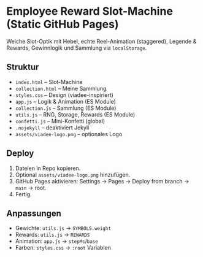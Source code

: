 # Employee Reward Slot-Machine (Static GitHub Pages)

Weiche Slot-Optik mit Hebel, echte Reel-Animation (staggered), Legende & Rewards, Gewinnlogik und Sammlung via `localStorage`.

## Struktur
- `index.html` – Slot-Machine
- `collection.html` – Meine Sammlung
- `styles.css` – Design (viadee-inspiriert)
- `app.js` – Logik & Animation (ES Module)
- `collection.js` – Sammlung (ES Module)
- `utils.js` – RNG, Storage, Rewards (ES Module)
- `confetti.js` – Mini-Konfetti (global)
- `.nojekyll` – deaktiviert Jekyll
- `assets/viadee-logo.png` – optionales Logo

## Deploy
1. Dateien in Repo kopieren.
2. Optional `assets/viadee-logo.png` hinzufügen.
3. GitHub Pages aktivieren: Settings → Pages → Deploy from branch → `main` → root.
4. Fertig.

## Anpassungen
- Gewichte: `utils.js` → `SYMBOLS.weight`
- Rewards: `utils.js` → `REWARDS`
- Animation: `app.js` → `stepMs`/`base`
- Farben: `styles.css` → `:root` Variablen
